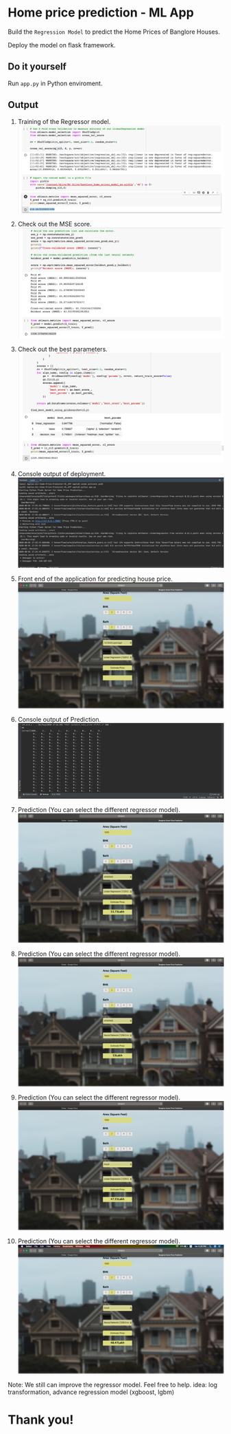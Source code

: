 # Home price prediction - ML App

Build the `Regression Model` to predict the Home Prices of Banglore Houses.

Deploy the model on flask framework.


## Do it yourself

Run `app.py` in Python enviroment.

## Output

1. Training of the Regressor model.
![](hpp1.png)


2. Check out the MSE score.
![](hpp2.png)


3. Check out the best parameters.
![](hpp3.png)


4. Console output of deployment.
![](hpp4.png)


5. Front end of the application for predicting house price.
![](hpp5.png)


6. Console output of Prediction.
![](hpp6.png)


7. Prediction (You can select the different regressor model).
![](hpp7.png)


8. Prediction (You can select the different regressor model).
![](hpp8.png)


9. Prediction (You can select the different regressor model).
![](hpp9.png)


10. Prediction (You can select the different regressor model).
![](hpp10.png)



Note: We still can improve the regressor model. Feel free to help. idea: log transformation, advance regression model (xgboost, lgbm)
# Thank you!